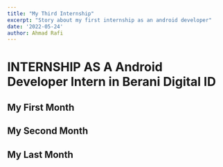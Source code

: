 ```yaml
---
title: "My Third Internship"
excerpt: "Story about my first internship as an android developer"
date: '2022-05-24'
author: Ahmad Rafi
---
```


# INTERNSHIP AS A Android Developer Intern in Berani Digital ID

## My First Month

## My Second Month

## My Last Month

